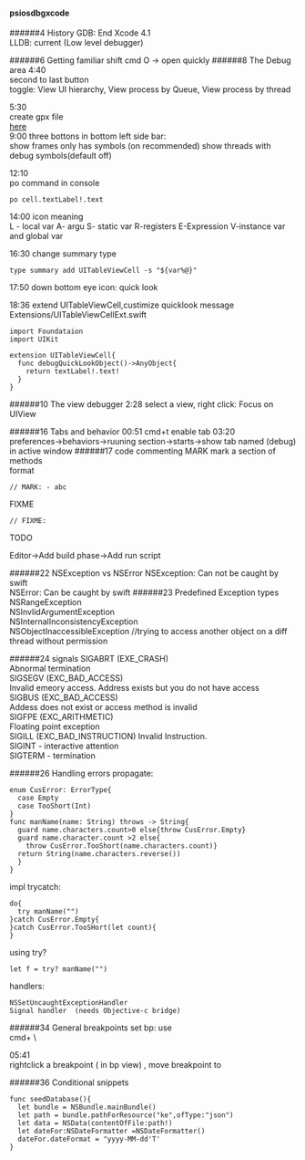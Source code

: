 #### psiosdbgxcode
######4 History
GDB: End Xcode 4.1  
LLDB: current (Low level debugger)

######6 Getting familiar
shift cmd O -> open quickly
######8 The Debug area
4:40  
second to last button  
toggle: View UI hierarchy, View process by Queue, View process by thread  

5:30  
create gpx file  
[here](http://gpx-poi.com)  
9:00
three bottons in bottom left side bar:  
show frames only has symbols  (on recommended)
show threads with debug symbols(default off)  

12:10  
po command in console
```
po cell.textLabel!.text
```

14:00 icon meaning  
L - local var A- argu S- static var R-registers E-Expression V-instance var and global var  

16:30  change summary type
```
type summary add UITableViewCell -s "${var%@}"
```

17:50
down bottom eye icon: quick look  

18:36 extend UITableViewCell,custimize quicklook message
Extensions/UITableViewCellExt.swift
```
import Foundataion
import UIKit

extension UITableViewCell{
  func debugQuickLookObject()->AnyObject{
    return textLabel!.text!
  }
}
```
######10 The view debugger
2:28
select a view, right click: Focus on UIView

######16 Tabs and behavior
00:51
cmd+t  enable tab
03:20  
preferences->behaviors->ruuning section->starts->show tab named (debug) in active window
######17 code commenting
MARK mark a section of methods  
format  
```
// MARK: - abc
```
FIXME 
```
// FIXME: 
```
TODO  

Editor->Add build phase->Add run script

######22 NSException vs NSError
NSException: Can not be caught by swift  
NSError: Can be caught by swift
######23 Predefined Exception types
NSRangeException  
NSInvlidArgumentException  
NSInternalInconsistencyException  
NSObjectInaccessibleException //trying to access another object on a diff thread without permission


######24 signals
SIGABRT (EXE_CRASH)  
Abnormal termination  
SIGSEGV (EXC_BAD_ACCESS)  
Invalid emeory access. Address exists but you do not have access  
SIGBUS (EXC_BAD_ACCESS)  
Addess does not exist or access method is invalid  
SIGFPE (EXC_ARITHMETIC)  
Floating point exception  
SIGILL (EXC_BAD_INSTRUCTION)
Invalid Instruction.  
SIGINT - interactive attention  
SIGTERM - termination

######26 Handling errors
propagate:
```
enum CusError: ErrorType{
  case Empty
  case TooShort(Int)
}
func manName(name: String) throws -> String{
  guard name.characters.count>0 else{throw CusError.Empty}
  guard name.character.count >2 else{
    throw CusError.TooShort(name.characters.count)}
  return String(name.characters.reverse())
  }
}
```
impl trycatch:
```
do{
  try manName("")
}catch CusError.Empty{
}catch CusError.TooSHort(let count){
}
```
using try?
```
let f = try? manName("")
```

handlers:
```
NSSetUncaughtExceptionHandler
Signal handler  (needs Objective-c bridge)
```
######34 General breakpoints
set bp: use  
cmd+ \


05:41  
rightclick a breakpoint ( in bp view) , move breakpoint to

######36 Conditional
snippets
```
func seedDatabase(){
  let bundle = NSBundle.mainBundle()
  let path = bundle.pathForResource("ke",ofType:"json")
  let data = NSData(contentOfFile:path!)
  let dateFor:NSDateFormatter =NSDateFormatter()
  dateFor.dateFormat = "yyyy-MM-dd'T'
}
```

